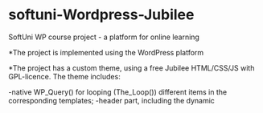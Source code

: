 # softuni-Wordpress-Jubilee

SoftUni WP course project - a platform for online learning


*The project is implemented using the WordPress platform

*The project has a custom theme, using a free Jubilee HTML/CSS/JS with GPL-licence. The theme includes:

 -native WP_Query() for looping (The_Loop()) different items in the corresponding templates;
 -header part, including the dynamic <title> field;
 -footer part with registered sidebar area and a few widgets there;
 -all styles and scripts are enqueued, using the proper native WP functions;
 -archive template for the author's archive, date archive and category archive of blog posts; 
 -page template for the homepage with most of the dynamic of the section;
 -page template for the services with most of the dynamic of the section;
 -page template for listing all posts from the custom post type 
 -template for the single view for blog posts, single view of one of the Custom Post Types;
 
*The project has custom WordPress plugin, which includes:
 
 -registered Custom Post Type for Subjects, Reviews, Teachers;
 -a Class, following the OOP structure in the plugin for the one of the cpt
 -register custom taxonomy, attached to the custom post type
 -metabox build using native WP functions with custom option that works with the post-meta
 -metabox/dashboard field registered with ACF;
 -Options Page
 -an AJAX functionality for a dynamic section of the project-click event for subscribe for a course.
 -a registered shortcode, showing a promo offer

*The project is available in a Git repository - https://github.com/DaniBacheva/softuni-jubilee



